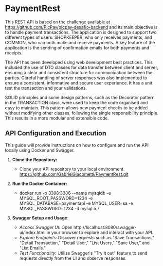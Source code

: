 # PaymentRest
This REST API is based on the challenge available at https://github.com/PicPay/picpay-desafio-backend and its main objective is to handle payment transactions. The application is designed to support two different types of users: SHOPKEEPER, who only receives payments, and COMMON, who can both make and receive payments. A key feature of the application is the sending of confirmation emails for both payments and receipts.

The API has been developed using web development best practices. This included the use of DTO classes for data transfer between client and server, ensuring a clear and consistent structure for communication between the parties. Careful handling of server responses was also implemented to ensure a consistent, informative and secure user experience. It has a unit test the transaction and your validations.

SOLID principles and some design patterns, such as the Decorator pattern in the TRANSACTION class, were used to keep the code organised and easy to maintain. This pattern allows new payment checks to be added without modifying other classes, following the single responsibility principle. This results in a more modular and extensible code.


## API Configuration and Execution

This guide will provide instructions on how to configure and run the API locally using Docker and Swagger.

1. **Clone the Repository:**    
   - Clone your API repository to your local environment.
   https://github.com/GabrielGiacometti/PaymentRest.git  

2. **Run the Docker Container:**        
   - docker run -p 3308:3306 --name mysqldb -e MYSQL_ROOT_PASSWORD=1234 -e MYSQL_DATABASE=paymentapi -e MYSQL_USER=sa -e MYSQL_PASSWORD=1234 -d mysql:5.7  

3. **Swagger Setup and Usage:**    
   - *Access Swagger UI*: Open http://localhost:8080/swagger-ui/index.html in your browser to explore and interact with your API.  
   - *Explore Endpoints*: Discover requests such as "Save Transactions," "Detail Transaction," "Detail User," "List Users," "Save User," and "List Emails."  
   - *Test Functionality*: Utilize Swagger's "Try it out" feature to send requests directly from the UI and observe responses.  
   




